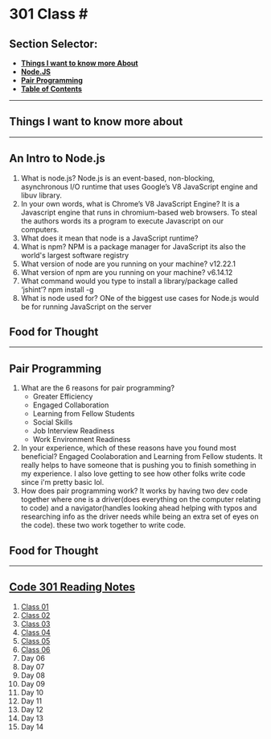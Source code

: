 # **301 Class #**

## **Section Selector**:
  - [**Things I want to know more About**](#things-i-want-to-know-more-about)
  - [**Node.JS**](#an-intro-to-nodejs)
  - [**Pair Programming**](#pair-programming)
  - [**Table of Contents**](#code-301-reading-notes)

---

## **Things I want to know more about**


---

## **An Intro to Node.js**
1. What is node.js? Node.js is an event-based, non-blocking, asynchronous I/O runtime that uses Google’s V8 JavaScript engine and libuv library.
2. In your own words, what is Chrome’s V8 JavaScript Engine? It is a Javascript engine that runs in chromium-based web browsers. To steal the authors words its a program to execute Javascript on our computers. 
3. What does it mean that node is a JavaScript runtime?
4. What is npm? NPM is a package manager for JavaScript its also the world's largest software registry
5. What version of node are you running on your machine? v12.22.1
6. What version of npm are you running on your machine? v6.14.12
7. What command would you type to install a library/package called ‘jshint’? npm install -g
8. What is node used for? ONe of the biggest use cases for Node.js would be for running JavaScript on the server

## **Food for Thought**




---

## **Pair Programming**
1. What are the 6 reasons for pair programming?
   - Greater Efficiency
   - Engaged Collaboration
   - Learning from Fellow Students
   - Social Skills
   - Job Interview Readiness
   - Work Environment Readiness
2. In your experience, which of these reasons have you found most beneficial? Engaged Coolaboration and Learning from Fellow students. It really helps to have someone that is pushing you to finish something in my experience. I also love getting to see how other folks write code since i'm pretty basic lol. 
3. How does pair programming work? It works by having two dev code together where one is a driver(does everything on the computer relating to code) and a navigator(handles looking ahead helping with typos and researching info as the driver needs while being an extra set of eyes on the code). these two work together to write code. 

## **Food for Thought**


---

## [**Code 301 Reading Notes**](/301/301homepage.md)
  1. [Class 01](/301/class-01.md)
  2. [Class 02](/301/class-02.md)
  3. [Class 03](/301/class-03.md)
  4. [Class 04](/301/class-04.md)
  5. [Class 05](/301/class-05.md)
  6. [Class 06](/301/class-06.md)
  7. Day 06
  8. Day 07
  9. Day 08
  10. Day 09
  11. Day 10
  12. Day 11
  13. Day 12
  14. Day 13
  15. Day 14
<!-- DrP E-Sign Up, Up, Down, Down, Left, Right, Left, Right, B, A, Start -->
